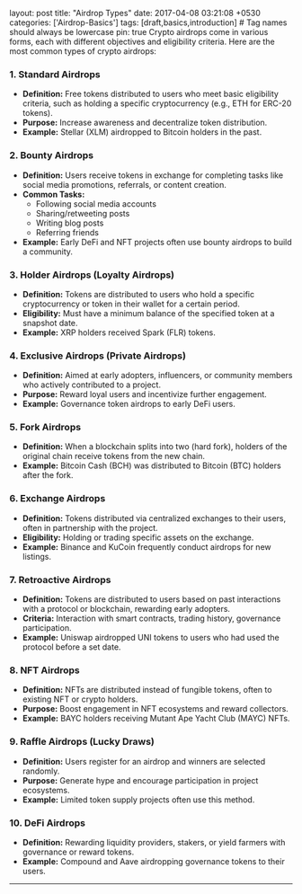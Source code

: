 layout: post
title: "Airdrop Types"
date: 2017-04-08 03:21:08 +0530
categories: ['Airdrop-Basics']
tags: [draft,basics,introduction] # Tag names should always be lowercase
pin: true
Crypto airdrops come in various forms, each with different objectives and eligibility criteria. Here are the most common types of crypto airdrops:

### 1. **Standard Airdrops**
   - **Definition:** Free tokens distributed to users who meet basic eligibility criteria, such as holding a specific cryptocurrency (e.g., ETH for ERC-20 tokens).
   - **Purpose:** Increase awareness and decentralize token distribution.
   - **Example:** Stellar (XLM) airdropped to Bitcoin holders in the past.

### 2. **Bounty Airdrops**
   - **Definition:** Users receive tokens in exchange for completing tasks like social media promotions, referrals, or content creation.
   - **Common Tasks:**
     - Following social media accounts
     - Sharing/retweeting posts
     - Writing blog posts
     - Referring friends
   - **Example:** Early DeFi and NFT projects often use bounty airdrops to build a community.

### 3. **Holder Airdrops (Loyalty Airdrops)**
   - **Definition:** Tokens are distributed to users who hold a specific cryptocurrency or token in their wallet for a certain period.
   - **Eligibility:** Must have a minimum balance of the specified token at a snapshot date.
   - **Example:** XRP holders received Spark (FLR) tokens.

### 4. **Exclusive Airdrops (Private Airdrops)**
   - **Definition:** Aimed at early adopters, influencers, or community members who actively contributed to a project.
   - **Purpose:** Reward loyal users and incentivize further engagement.
   - **Example:** Governance token airdrops to early DeFi users.

### 5. **Fork Airdrops**
   - **Definition:** When a blockchain splits into two (hard fork), holders of the original chain receive tokens from the new chain.
   - **Example:** Bitcoin Cash (BCH) was distributed to Bitcoin (BTC) holders after the fork.

### 6. **Exchange Airdrops**
   - **Definition:** Tokens distributed via centralized exchanges to their users, often in partnership with the project.
   - **Eligibility:** Holding or trading specific assets on the exchange.
   - **Example:** Binance and KuCoin frequently conduct airdrops for new listings.

### 7. **Retroactive Airdrops**
   - **Definition:** Tokens are distributed to users based on past interactions with a protocol or blockchain, rewarding early adopters.
   - **Criteria:** Interaction with smart contracts, trading history, governance participation.
   - **Example:** Uniswap airdropped UNI tokens to users who had used the protocol before a set date.

### 8. **NFT Airdrops**
   - **Definition:** NFTs are distributed instead of fungible tokens, often to existing NFT or crypto holders.
   - **Purpose:** Boost engagement in NFT ecosystems and reward collectors.
   - **Example:** BAYC holders receiving Mutant Ape Yacht Club (MAYC) NFTs.

### 9. **Raffle Airdrops (Lucky Draws)**
   - **Definition:** Users register for an airdrop and winners are selected randomly.
   - **Purpose:** Generate hype and encourage participation in project ecosystems.
   - **Example:** Limited token supply projects often use this method.

### 10. **DeFi Airdrops**
   - **Definition:** Rewarding liquidity providers, stakers, or yield farmers with governance or reward tokens.
   - **Example:** Compound and Aave airdropping governance tokens to their users.

---
